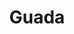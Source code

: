 ---
title: Guada
date: 
draft: false

# descripcion
description : Pulsera de plata 925 y nácar

materials: Plata 925

color: Nácar negro

dimensions: 19cm largo

code: 03-24-0608

type: "Pulseras"

categories: []

price: $9.350,00

price_eftvo: $7.950,00

# Images
# first image will be shown in the product page
images:
  # - image: "images/path_to_image"
  # La ubicacion de las imagenes es imagenes/Pulseras/Pulseras.Nácar/03-24-0608-guada
  - image: "./images/pulseras/nácar/03-24-0608.JPG"
---